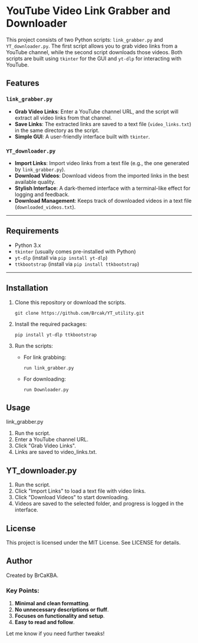 # YouTube Video Link Grabber and Downloader

This project consists of two Python scripts: `link_grabber.py` and `YT_downloader.py`. The first script allows you to grab video links from a YouTube channel, while the second script downloads those videos. Both scripts are built using `tkinter` for the GUI and `yt-dlp` for interacting with YouTube.

## Features

### `link_grabber.py`
- **Grab Video Links**: Enter a YouTube channel URL, and the script will extract all video links from that channel.
- **Save Links**: The extracted links are saved to a text file (`video_links.txt`) in the same directory as the script.
- **Simple GUI**: A user-friendly interface built with `tkinter`.

### `YT_downloader.py`
- **Import Links**: Import video links from a text file (e.g., the one generated by `link_grabber.py`).
- **Download Videos**: Download videos from the imported links in the best available quality.
- **Stylish Interface**: A dark-themed interface with a terminal-like effect for logging and feedback.
- **Download Management**: Keeps track of downloaded videos in a text file (`downloaded_videos.txt`).

---

## Requirements

- Python 3.x
- `tkinter` (usually comes pre-installed with Python)
- `yt-dlp` (install via `pip install yt-dlp`)
- `ttkbootstrap` (install via `pip install ttkbootstrap`)

---

## Installation

1. Clone this repository or download the scripts.
   ```
   git clone https://github.com/Brcak/YT_utility.git
   ```

2. Install the required packages:
   ```
   pip install yt-dlp ttkbootstrap
   ```
3. Run the scripts:
   - For link grabbing:
     ```
     run link_grabber.py
     ```
   - For downloading:
     ```
     run Downloader.py
     ```
## Usage
link_grabber.py
1. Run the script.
2. Enter a YouTube channel URL.
3. Click "Grab Video Links".
4. Links are saved to video_links.txt.

## YT_downloader.py
1. Run the script.
2. Click "Import Links" to load a text file with video links.
3. Click "Download Videos" to start downloading.
4. Videos are saved to the selected folder, and progress is logged in the interface.

## License
This project is licensed under the MIT License. See LICENSE for details.

## Author
Created by BrCaKBA.

### Key Points:
1. **Minimal and clean formatting**.
2. **No unnecessary descriptions or fluff**.
3. **Focuses on functionality and setup**.
4. **Easy to read and follow**.

Let me know if you need further tweaks!



